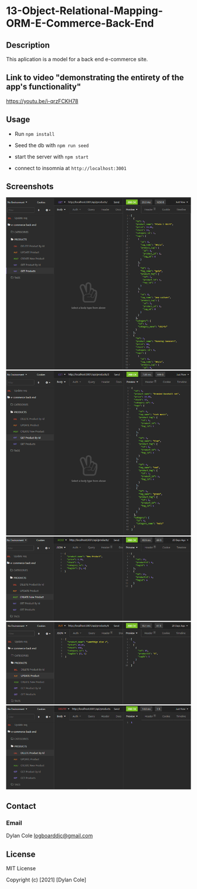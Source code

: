 # 13-Object-Relational-Mapping-ORM-E-Commerce-Back-End

## Description

This aplication is a model for a back end e-commerce site.

##  Link to video "demonstrating the entirety of the app's functionality"

https://youtu.be/i-qrzFCKH78

## Usage

- Run ```npm install```

- Seed the db with ```npm run seed```

- start the server with ```npm start```

- connect to insomnia at ```http://localhost:3001```

## Screenshots

![Get all products](assets/images/Screenshot2021-06-28211847.png)
![Get a product by id](assets/images/Screenshot2021-06-28211945.png)
![Create a new product](assets/images/Screenshot2021-06-28212015.png)
![Update a product by id](assets/images/Screenshot2021-06-28212016.png)
![Delete a product by id](assets/images/Screenshot2021-06-28212346.png)

## Contact

### Email

Dylan Cole <logboarddjc@gmail.com>

## License

MIT License

Copyright (c) [2021] [Dylan Cole]